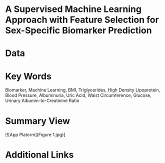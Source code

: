 # A Supervised Machine Learning Approach with Feature Selection for Sex-Specific Biomarker Prediction

# Data


# Key Words
Biomarker, Machine Learning, BMI, Triglycerides, High Density Lipoprotein, Blood Pressure, Albuminuria, Uric Acid, Waist Circumference, Glucose, Urinary Albumin-to-Creatinine Ratio

# Summary View
[![App Platorm](Figure 1.jpg)]

# Additional Links
